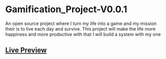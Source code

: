 # Gamification_Project-V0.0.1
An open source project where I turn my life into a game and my mission their is to live each day and survive. This project will make the life more happiness and more productive with that I will build a system with my one
## [Live Preview](https://noamangg.github.io/Gamification_Project-V0.0.1/)
